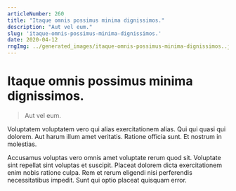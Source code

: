 ```yaml
---
articleNumber: 260
title: "Itaque omnis possimus minima dignissimos."
description: "Aut vel eum."
slug: 'itaque-omnis-possimus-minima-dignissimos.'
date: 2020-04-12
rngImg: ../generated_images/itaque-omnis-possimus-minima-dignissimos..jpg
---
```


# Itaque omnis possimus minima dignissimos.

> Aut vel eum.

Voluptatem voluptatem vero qui alias exercitationem alias. Qui qui quasi qui dolorem. Aut harum illum amet veritatis. Ratione officia sunt. Et nostrum in molestias.
 Accusamus voluptas vero omnis amet voluptate rerum quod sit. Voluptate sint repellat sint voluptas et suscipit. Placeat dolorem dicta exercitationem enim nobis ratione culpa. Rem et rerum eligendi nisi perferendis necessitatibus impedit. Sunt qui optio placeat quisquam error.
